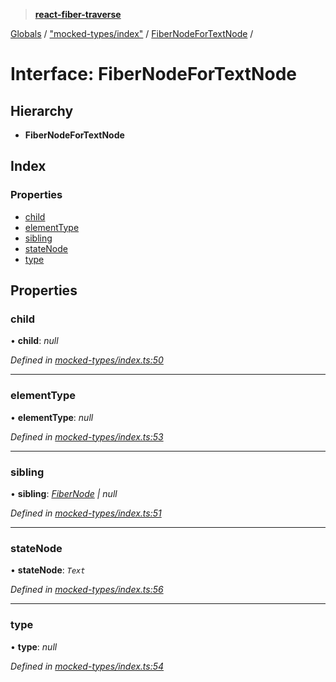 > **[react-fiber-traverse](../README.md)**

[Globals](../globals.md) / ["mocked-types/index"](../modules/_mocked_types_index_.md) / [FiberNodeForTextNode](_mocked_types_index_.fibernodefortextnode.md) /

# Interface: FiberNodeForTextNode

## Hierarchy

* **FiberNodeForTextNode**

## Index

### Properties

* [child](_mocked_types_index_.fibernodefortextnode.md#child)
* [elementType](_mocked_types_index_.fibernodefortextnode.md#elementtype)
* [sibling](_mocked_types_index_.fibernodefortextnode.md#sibling)
* [stateNode](_mocked_types_index_.fibernodefortextnode.md#statenode)
* [type](_mocked_types_index_.fibernodefortextnode.md#type)

## Properties

###  child

• **child**: *null*

*Defined in [mocked-types/index.ts:50](https://github.com/bendtherules/react-fiber-traverse/blob/c9d7fd7/src/mocked-types/index.ts#L50)*

___

###  elementType

• **elementType**: *null*

*Defined in [mocked-types/index.ts:53](https://github.com/bendtherules/react-fiber-traverse/blob/c9d7fd7/src/mocked-types/index.ts#L53)*

___

###  sibling

• **sibling**: *[FiberNode](../modules/_mocked_types_index_.md#fibernode) | null*

*Defined in [mocked-types/index.ts:51](https://github.com/bendtherules/react-fiber-traverse/blob/c9d7fd7/src/mocked-types/index.ts#L51)*

___

###  stateNode

• **stateNode**: *`Text`*

*Defined in [mocked-types/index.ts:56](https://github.com/bendtherules/react-fiber-traverse/blob/c9d7fd7/src/mocked-types/index.ts#L56)*

___

###  type

• **type**: *null*

*Defined in [mocked-types/index.ts:54](https://github.com/bendtherules/react-fiber-traverse/blob/c9d7fd7/src/mocked-types/index.ts#L54)*